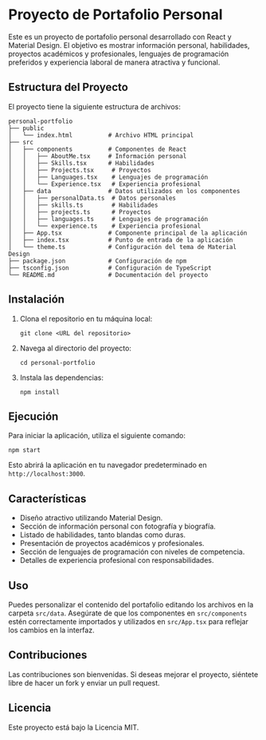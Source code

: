 # Proyecto de Portafolio Personal

Este es un proyecto de portafolio personal desarrollado con React y Material Design. El objetivo es mostrar información personal, habilidades, proyectos académicos y profesionales, lenguajes de programación preferidos y experiencia laboral de manera atractiva y funcional.

## Estructura del Proyecto

El proyecto tiene la siguiente estructura de archivos:

```
personal-portfolio
├── public
│   └── index.html          # Archivo HTML principal
├── src
│   ├── components          # Componentes de React
│   │   ├── AboutMe.tsx     # Información personal
│   │   ├── Skills.tsx      # Habilidades
│   │   ├── Projects.tsx     # Proyectos
│   │   ├── Languages.tsx    # Lenguajes de programación
│   │   └── Experience.tsx   # Experiencia profesional
│   ├── data                # Datos utilizados en los componentes
│   │   ├── personalData.ts  # Datos personales
│   │   ├── skills.ts        # Habilidades
│   │   ├── projects.ts      # Proyectos
│   │   ├── languages.ts     # Lenguajes de programación
│   │   └── experience.ts    # Experiencia profesional
│   ├── App.tsx             # Componente principal de la aplicación
│   ├── index.tsx           # Punto de entrada de la aplicación
│   └── theme.ts            # Configuración del tema de Material Design
├── package.json            # Configuración de npm
├── tsconfig.json           # Configuración de TypeScript
└── README.md               # Documentación del proyecto
```

## Instalación

1. Clona el repositorio en tu máquina local:
   ```
   git clone <URL del repositorio>
   ```

2. Navega al directorio del proyecto:
   ```
   cd personal-portfolio
   ```

3. Instala las dependencias:
   ```
   npm install
   ```

## Ejecución

Para iniciar la aplicación, utiliza el siguiente comando:
```
npm start
```
Esto abrirá la aplicación en tu navegador predeterminado en `http://localhost:3000`.

## Características

- Diseño atractivo utilizando Material Design.
- Sección de información personal con fotografía y biografía.
- Listado de habilidades, tanto blandas como duras.
- Presentación de proyectos académicos y profesionales.
- Sección de lenguajes de programación con niveles de competencia.
- Detalles de experiencia profesional con responsabilidades.

## Uso

Puedes personalizar el contenido del portafolio editando los archivos en la carpeta `src/data`. Asegúrate de que los componentes en `src/components` estén correctamente importados y utilizados en `src/App.tsx` para reflejar los cambios en la interfaz.

## Contribuciones

Las contribuciones son bienvenidas. Si deseas mejorar el proyecto, siéntete libre de hacer un fork y enviar un pull request.

## Licencia

Este proyecto está bajo la Licencia MIT.